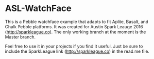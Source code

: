 # ASL-WatchFace

This is a Pebble watchface example that adapts to fit Aplite, Basalt, and Chalk Pebble platforms. It was created for Austin Spark Leauge 2016 (http://sparkleague.co). The only working branch at the moment is the Master branch.

Feel free to use it in your projects if you find it useful. Just be sure to include the SparkLeague link (http://sparkleague.co) in the read.me file.

